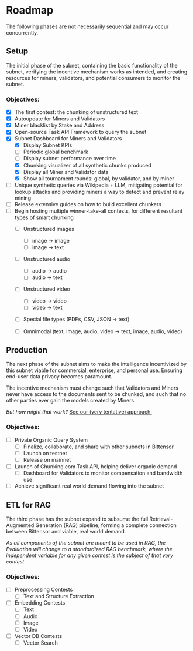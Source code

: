 # Roadmap
The following phases are not necessarily sequential and may occur concurrently.

## Setup
The initial phase of the subnet, containing the basic functionality of the subnet, verifying the incentive mechanism works as intended, and creating resources for miners, validators, and potential consumers to monitor the subnet.

###  Objectives:
- [x] The first contest: the chunking of unstructured text
- [x] Autoupdate for Miners and Validators
- [x] Miner blacklist by Stake and Address
- [x] Open-source Task API Framework to query the subnet
- [x] Subnet Dashboard for Miners and Validators
  - [x] Display Subnet KPIs
  - [ ] Periodic global benchmark
  - [ ] Display subnet performance over time
  - [x] Chunking visualizer of all synthetic chunks produced
  - [x] Display all Miner and Validator data
  - [x] Show all tournament rounds: global, by validator, and by miner
- [ ] Unique synthetic queries via Wikipedia + LLM, mitigating potential for lookup attacks and providing miners a way to detect and prevent relay mining
- [ ] Release extensive guides on how to build excellent chunkers
- [ ] Begin hosting multiple winner-take-all contests, for different resultant types of smart chunking
  - [ ] Unstructured images
    - [ ] image -> image
    - [ ] image -> text
  - [ ] Unstructured audio
    - [ ] audio -> audio
    - [ ] audio -> text
  - [ ] Unstructured video
    - [ ] video -> video
    - [ ] video -> text
  - [ ] Special file types (PDFs, CSV, JSON -> text)
  - [ ] Omnimodal (text, image, audio, video -> text, image, audio, video)


##  Production
The next phase of the subnet aims to make the intelligence incentivized by this subnet viable for commercial, enterprise, and personal use. Ensuring end-user data privacy becomes paramount. 

The incentive mechanism must change such that Validators and Miners never have access to the documents sent to be chunked, and such that no other parties ever gain the models created by Miners. 

*But how might that work?* [See our (very tentative) approach.](https://docs.google.com/document/d/1tmk9LuvWmKozC7DBvON4o9Dywe5D3S78TgLeuSah1MI/edit?usp=sharing)

###  Objectives:
- [ ] Private Organic Query System
    - [ ] Finalize, collaborate, and share with other subnets in Bittensor
    - [ ] Launch on testnet
    - [ ] Release on mainnet
- [ ] Launch of Chunking.com Task API, helping deliver organic demand
    - [ ] Dashboard for Validators to monitor compensation and bandwidth use
- [ ] Achieve significant real world demand flowing into the subnet

## ETL for RAG
The third phase has the subnet expand to subsume the full Retrieval-Augmented Generation (RAG) pipeline, forming a complete connection between Bittensor and viable, real world demand.

*As all components of the subnet are meant to be used in RAG, the Evaluation will change to a standardized RAG benchmark, where the independent variable for any given contest is the subject of that very contest.*

###  Objectives:
- [ ] Preprocessing Contests
    - [ ] Text and Structure Extraction
- [ ] Embedding Contests
    - [ ] Text
    - [ ] Audio
    - [ ] Image
    - [ ] Video
- [ ] Vector DB Contests
    - [ ] Vector Search